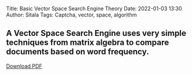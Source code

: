 Title: Basic Vector Space Search Engine Theory
Date: 2022-01-03 13:30
Author: Sitala
Tags: Captcha, vector, space, algorithm

## A Vector Space Search Engine uses very simple techniques from matrix algebra to compare documents based on word frequency.

[Download PDF]({static}../documents/Vector_Space_Search_Engine_Theory.pdf)
